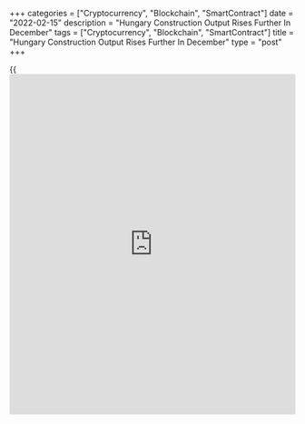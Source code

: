 +++
categories = ["Cryptocurrency", "Blockchain", "SmartContract"]
date = "2022-02-15"
description = "Hungary Construction Output Rises Further In December"
tags = ["Cryptocurrency", "Blockchain", "SmartContract"]
title = "Hungary Construction Output Rises Further In December"
type = "post"
+++

{{<iframe id="large-banner" src="https://www.bounty.group/#slide=23.0" width="100%" height="600" scrolling="no" style="border: 0px solid rgb(216, 221, 230); border-radius: 3px;">}}

Hungary's construction output rose for an eighth month in a row in
December, data from the Hungarian Central Statistical Office showed on
Tuesday.

Construction output grew 29.0 percent year-on-year in December, after a
12.9 percent rise in November. This was the biggest increase since July.

Among the main groups, construction of buildings surged by 32.7 percent
and the civil engineering works increased 24.8 percent.

On a seasonally adjusted basis, the construction output increased 7.2
percent monthly in December, following a 5.6 percent rise in the
previous month.

For comments and feedback [contact](https://www.playgroundfx.com/contact/): editorial@rtt[news](https://www.letsplayfx.com/blog/forex-news-website/).com

[Economic News][1]

 **What parts of the world are seeing the best (and worst) economic
performances lately? Click[here][2] to check out our [Econ Scorecard][2]
and find out! See up-to-the-moment [ranking](https://www.playgroundfx.com/blog/crypto-exchange-ranking/)s for the best and worst
performers in [GDP][3], [unemployment rate][4], [inflation][2] and much
more.**

   1. www.rtt[news](https://www.letsplayfx.com/blog/forex-news-website/).com/Content/EconomicNews.aspx
   2. www.rtt[news](https://www.letsplayfx.com/blog/forex-news-website/).com/economic-scorecard/world-rank/CPI/highest-performance.aspx
   3. www.rtt[news](https://www.letsplayfx.com/blog/forex-news-website/).com/economic-scorecard/world-rank/GDP/highest-performance.aspx
   4. www.rtt[news](https://www.letsplayfx.com/blog/forex-news-website/).com/economic-scorecard/world-rank/unemployment-rate/lowest-performance.aspx